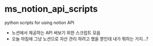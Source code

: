 # ms_notion_api_scripts
python scripts for using notion API
- 노션에서 제공하는 API 써보기 위한 스크립트 모음
- 오늘 아침에 그냥 노션으로 자산 관리 하려고 했을 뿐인데 내가 뭐하는 거지...?
